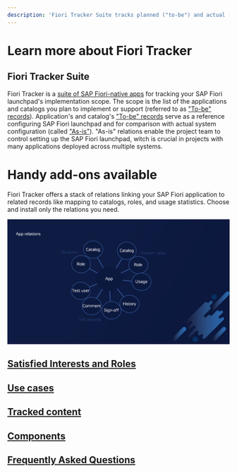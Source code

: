 ```yaml
---
description: 'Fiori Tracker Suite tracks planned ("to-be") and actual ("as-is") launchpad apps and catalogs. Add-ons link apps to catalogs, roles, usage stats.'
---
```

# Learn more about Fiori Tracker

## Fiori Tracker Suite

Fiori Tracker is a [suite of SAP Fiori-native apps](fiori-tracker-suite-application-list.md) for tracking your SAP Fiori launchpad's implementation scope. The scope is the list of the applications and catalogs you plan to implement or support (referred to as ["To-be" records](to-be.md)). Application's and catalog's ["To-be" records](to-be.md) serve as a reference configuring SAP Fiori launchpad and for comparison with actual system configuration (called ["As-is"](as-is.md)). "As-is" relations enable the project team to control setting up the SAP Fiori launchpad, witch is crucial in projects with many applications deployed across multiple systems.

# Handy add-ons available

Fiori Tracker offers a stack of relations linking your SAP Fiori application to related records like mapping to catalogs, roles, and usage statistics. Choose and install only the relations you need.

[![](res/bubbles.png)](res/bubbles.png)

## [Satisfied Interests and Roles](satisfied-interests-and-roles.md)

## [Use cases](usecases/index.md)

## [Tracked content](tracked.md)

## [Components](fiori-tracker-suite-application-list.md)

## [Frequently Asked Questions](faq.md)
